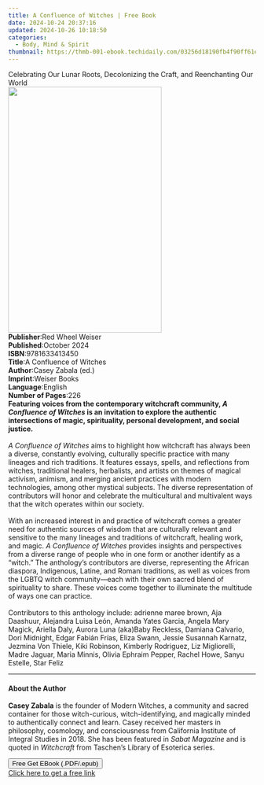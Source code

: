 ```yaml
---
title: A Confluence of Witches | Free Book
date: 2024-10-24 20:37:16
updated: 2024-10-26 10:18:50
categories:
  - Body, Mind & Spirit
thumbnail: https://thmb-001-ebook.techidaily.com/03256d18190fb4f90ff61e602709000b900ccb34d05705ee5b052053993b9658.jpg
---
```

<main id="book-container">
  <div class="flex flex-col">
    <div class="book-brief flex-1 py-6 px-4 sm:p-6 md:py-10 md:px-8">
      <!-- brief-->
      <div class="book-brief-main">
        Celebrating Our Lunar Roots, Decolonizing the Craft, and Reenchanting
        Our World
      </div>
    </div>
    <div
      class="book-meta-info flex-1 grid gap-4 col-start-1 col-end-3 row-start-1 sm:mb-6 sm:grid-cols-4 lg:gap-6 lg:col-start-2 lg:row-end-6 lg:row-span-6 lg:mb-0"
    >
      <div
        class="book-meta-info-left place-content-center mt-4 p-4 text-sm leading-6 col-start-2 col-span-2 dark:text-slate-400"
      >
        <img
          class="w-full h-500 object-cover rounded-lg sm:h-255 sm:col-span-2 lg:col-span-full"
          src="https://img-001-ebook.techidaily.com/25527840c6a1973b7c8cb47456533df944ffa5e6b5556fb1ca874f5f1a8ad816.jpg"
          alt=""
          width="312"
          height="500"
        />
      </div>
      <div
        class="book-meta-info-right mt-2 col-start-1 row-start-2 col-span-3 self-center"
      >
        <!-- meta data  -->
        <div class="flex flex-col px-4 md:px-8">
          <div class="flex-1">
            <strong>Publisher</strong>:<span class="px-2"
              >Red Wheel Weiser</span
            >
          </div>
          <div class="flex-1">
            <strong>Published</strong>:<span class="px-2">October 2024</span>
          </div>
          <div class="flex-1">
            <strong>ISBN</strong>:<span class="px-2">9781633413450</span>
          </div>
          <div class="flex-1">
            <strong>Title</strong>:<span class="px-2"
              >A Confluence of Witches</span
            >
          </div>
          <div class="flex-1">
            <strong>Author</strong>:<span class="px-2">Casey Zabala (ed.)</span>
          </div>
          <div class="flex-1">
            <strong>Imprint</strong>:<span class="px-2">Weiser Books</span>
          </div>
          <div class="flex-1">
            <strong>Language</strong>:<span class="px-2">English</span>
          </div>
          <div class="flex-1">
            <strong>Number of Pages</strong>:<span class="px-2">226</span>
          </div>
        </div>
      </div>
    </div>
    <div class="book-description flex-1 py-6 px-4 sm:p-6 md:py-10 md:px-8">
      <div class="book-description-main">
        <div accordion-content="" id="description">
          <b
            >Featuring voices from the contemporary witchcraft community,
            <i>A Confluence of Witches</i> is an invitation to explore the
            authentic intersections of magic, spirituality, personal
            development, and social justice.</b
          ><br /><br /><i>A Confluence of Witches</i> aims to highlight how
          witchcraft has always been a diverse, constantly evolving, culturally
          specific practice with many lineages and rich traditions. It features
          essays, spells, and reflections from witches, traditional healers,
          herbalists, and artists on themes of magical activism, animism, and
          merging ancient practices with modern technologies, among other
          mystical subjects. The diverse representation of contributors will
          honor and celebrate the multicultural and multivalent ways that the
          witch operates within our society.<br />
          &nbsp;<br />
          With an increased interest in and practice of witchcraft comes a
          greater need for authentic sources of wisdom that are culturally
          relevant and sensitive to the many lineages and traditions of
          witchcraft, healing work, and magic.
          <i>A Confluence of Witches</i> provides insights and perspectives from
          a diverse range of people who in one form or another identify as a
          “witch.” The anthology’s contributors are diverse, representing the
          African diaspora, Indigenous, Latine, and Romani traditions, as well
          as voices from the LGBTQ witch community—each with their own sacred
          blend of spirituality to share. These voices come together to
          illuminate the multitude of ways one can practice.<br />
          &nbsp;<br />
          Contributors to this anthology include: adrienne maree brown, Aja
          Daashuur, Alejandra Luisa León, Amanda Yates Garcia, Angela Mary
          Magick, Ariella Daly, Aurora Luna (aka)Baby Reckless, Damiana
          Calvario, Dori Midnight, Edgar Fabián Frías, Eliza Swann, Jessie
          Susannah Karnatz, Jezmina Von Thiele, Kiki Robinson, Kimberly
          Rodriguez, Liz Migliorelli, Madre Jaguar, Maria Minnis, Olivia Ephraim
          Pepper, Rachel Howe, Sanyu Estelle, Star Feliz
        </div>
        <div class="accordion-fader"></div>
      </div>
    </div>
    <div class="book-excerpts flex-1 py-6 px-4 sm:p-6 md:py-10 md:px-8">
      <!-- excerpts-->
      <div class="book-excerpts-main">
        <hr />
        <h4 class="placeholder placeholder-heading">
          <span>About the Author</span>
        </h4>
        <p>
          <b>Casey Zabala</b> is the founder of Modern Witches, a community and
          sacred container for those witch-curious, witch-identifying, and
          magically minded to authentically connect and learn. Casey received
          her masters in philosophy, cosmology, and consciousness from
          California Institute of Integral Studies in 2018. She has been
          featured in <i>Sabat Magazine</i> and is quoted in
          <i>Witchcraft </i>from Taschen’s Library of Esoterica series.
        </p>
      </div>
    </div>
    <div
      class="book-about-author flex-1 py-6 px-4 sm:p-6 md:py-10 md:px-8"
    ></div>
    <div class="book-free-get flex-1 py-6 px-4 sm:p-6 md:py-10 md:px-8">
      <button
        id="btn-free-get"
        class="bg-blue-500 hover:bg-blue-700 text-white font-bold py-2 px-4 rounded"
      >
        Free Get EBook (.PDF/.epub)
      </button>
      <div id="countdown-display" class="px-2 text-lg mt-2"></div>
      <a
        id="free-link"
        class="hidden bg-blue-500 hover:bg-blue-700 text-white font-bold py-2 px-4 rounded"
        href="https://www.ebooks.com/en-us/book/211239545/a-confluence-of-witches/casey-zabala/"
        target="_blank"
        >Click here to get a free link</a
      >
    </div>
    <script>
      let countdownTime = 0;
      let countdownInterval = null;
      document
        .getElementById('btn-free-get')
        .addEventListener('click', startCountdown);
      function startCountdown() {
        countdownTime = new Date().getTime() + 60000 * 3;
        countdownInterval = setInterval(updateCountdown, 1000);
        document.getElementById('btn-free-get').disabled = true;
        document
          .getElementById('btn-free-get')
          .classList.add('bg-gray-500', 'cursor-not-allowed');
      }
      function updateCountdown() {
        let currentTime = new Date().getTime();
        let timeLeft = countdownTime - currentTime;
        let secondsLeft = Math.floor(timeLeft / 1000);
        document.getElementById('countdown-display').innerHTML =
          `Remaining time: ${secondsLeft} seconds.`;
        if (secondsLeft <= 0) {
          clearInterval(countdownInterval);
          document.getElementById('btn-free-get').classList.add('hidden');
          document.getElementById('free-link').classList.remove('hidden');
          document.getElementById('countdown-display').innerHTML = '';
        }
      }
    </script>
  </div>
</main>
